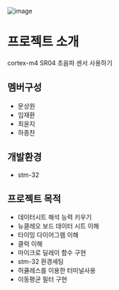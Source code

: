 ![image](https://github.com/desafin/cortex_m4_HC-SR04/assets/131871057/312ba871-8c47-493a-a643-fc2bfa17a7a0)



# 프로젝트 소개
cortex-m4 SR04 초음파 센서 사용하기

## 멤버구성
- 문상원
- 임재환
- 최윤지
- 하종찬




## 개발환경


- stm-32

## 프로젝트 목적

- 데이터시트 해석 능력 키우기
- 뉴클레오 보드 데이터 시트 이해
- 타이밍 다이어그램 이해
- 클럭 이해
- 마이크로 딜레이 함수 구현
- stm-32 환경세팅 
- 허큘레스를 이용한 터미널사용
- 이동평균 필터 구현
